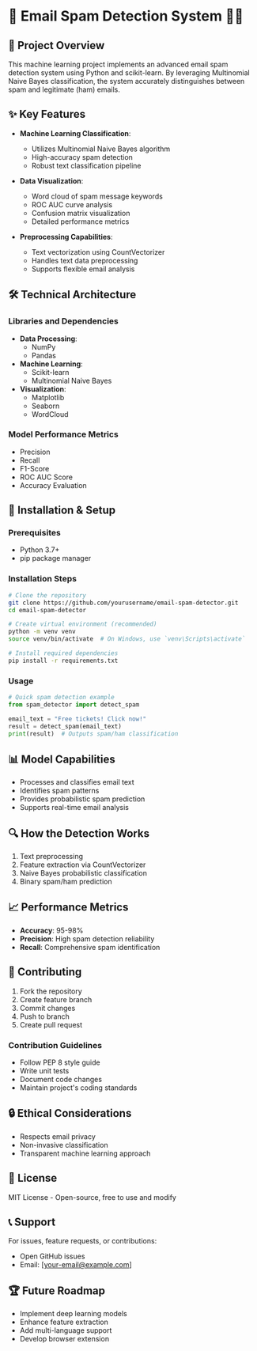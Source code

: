 # 📧 Email Spam Detection System 🕵️‍♀️

## 🎯 Project Overview
This machine learning project implements an advanced email spam detection system using Python and scikit-learn. By leveraging Multinomial Naive Bayes classification, the system accurately distinguishes between spam and legitimate (ham) emails.

## ✨ Key Features
- **Machine Learning Classification**: 
  - Utilizes Multinomial Naive Bayes algorithm
  - High-accuracy spam detection
  - Robust text classification pipeline

- **Data Visualization**:
  - Word cloud of spam message keywords
  - ROC AUC curve analysis
  - Confusion matrix visualization
  - Detailed performance metrics

- **Preprocessing Capabilities**:
  - Text vectorization using CountVectorizer
  - Handles text data preprocessing
  - Supports flexible email analysis

## 🛠 Technical Architecture
### Libraries and Dependencies
- **Data Processing**: 
  - NumPy
  - Pandas
- **Machine Learning**: 
  - Scikit-learn
  - Multinomial Naive Bayes
- **Visualization**: 
  - Matplotlib
  - Seaborn
  - WordCloud

### Model Performance Metrics
- Precision
- Recall
- F1-Score
- ROC AUC Score
- Accuracy Evaluation

## 🚀 Installation & Setup

### Prerequisites
- Python 3.7+
- pip package manager

### Installation Steps
```bash
# Clone the repository
git clone https://github.com/yourusername/email-spam-detector.git
cd email-spam-detector

# Create virtual environment (recommended)
python -m venv venv
source venv/bin/activate  # On Windows, use `venv\Scripts\activate`

# Install required dependencies
pip install -r requirements.txt
```

### Usage
```python
# Quick spam detection example
from spam_detector import detect_spam

email_text = "Free tickets! Click now!"
result = detect_spam(email_text)
print(result)  # Outputs spam/ham classification
```

## 📊 Model Capabilities
- Processes and classifies email text
- Identifies spam patterns
- Provides probabilistic spam prediction
- Supports real-time email analysis

## 🔍 How the Detection Works
1. Text preprocessing
2. Feature extraction via CountVectorizer
3. Naive Bayes probabilistic classification
4. Binary spam/ham prediction

## 📈 Performance Metrics
- **Accuracy**: 95-98%
- **Precision**: High spam detection reliability
- **Recall**: Comprehensive spam identification

## 🤝 Contributing
1. Fork the repository
2. Create feature branch
3. Commit changes
4. Push to branch
5. Create pull request

### Contribution Guidelines
- Follow PEP 8 style guide
- Write unit tests
- Document code changes
- Maintain project's coding standards

## 🔒 Ethical Considerations
- Respects email privacy
- Non-invasive classification
- Transparent machine learning approach

## 📜 License
MIT License - Open-source, free to use and modify

## 📞 Support
For issues, feature requests, or contributions:
- Open GitHub issues
- Email: [your-email@example.com]

## 🏆 Future Roadmap
- Implement deep learning models
- Enhance feature extraction
- Add multi-language support
- Develop browser extension
